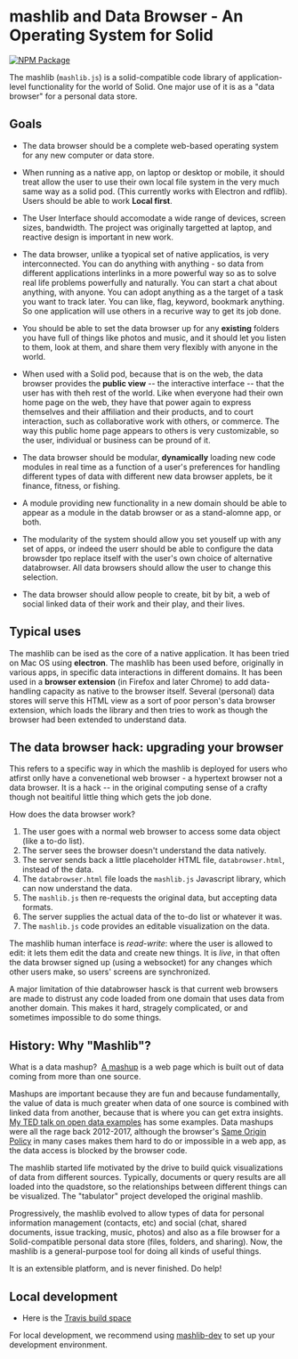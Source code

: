 # mashlib and Data Browser - An Operating System for Solid

[![NPM Package](https://img.shields.io/npm/v/mashlib.svg)](https://www.npmjs.com/package/mashlib)

The mashlib (`mashlib.js`) is a solid-compatible code library of application-level functionality for the world of Solid. One major
use of it is as a "data browser" for a personal data store.

## Goals

- The data browser should be a complete web-based operating system for any new computer or data store.

- When running as a native app, on laptop or desktop or mobile, it should treat allow the user to use their own local file system in the very much same way as a solid pod. (This currently works with Electron and rdflib). Users should be able to work **Local first**.

- The User Interface should accomodate a wide range of devices, screen sizes, bandwidth.  The project was originally targetted at laptop, and reactive design is important in new work.

- The data browser, unlike a tyopical set of native applicatios, is very interconnected.  You can do anything with anything - so data  from different applications interlinks in a more powerful way so as  to solve real life problems powerfully and naturally. You can start a chat about anything, with anyone.  You can adopt anything as a the target of a task you  want to track later. You can like, flag, keyword, bookmark anything.  So one application will use others in a recurive way to get its job done.  

- You should be able to set the data browser up for any **existing** folders you have full of things like photos and music, and it should let you listen to them, look at them, and share them very flexibly with anyone in the world.

- When used with a Solid pod, because that is on the web, the data browser provides the **public view** -- the interactive interface -- that the user has with theh rest of the world.  Like when everyone had their own home page on the web, they have that power again to express themselves and their affiliation and their products, and to court interaction, such as collaborative work with others, or commerce.  The way this public home page appears to others is very customizable, so the user, individual or business can be pround of it.

- The data browser should be modular, **dynamically** loading new code modules in real time as a function of a user's preferences for handling different types of data with different new data browser applets, be it finance, fitness, or fishing.

- A module providing new functionality in a new domain should be able to appear as a module in the datab browser or as a stand-alomne app, or both.

- The modularity of the system should allow you set youself up with any set of apps, or indeed the userr should be able to configure the data browsder tpo replace itself with the user's own choice of alternative databrowser.  All data browsers should allow the user to change this selection.

- The data browser should allow people to create, bit by bit, a web of social linked data of their work and their play, and their lives.


## Typical uses

The mashlib can be ised as the core of a native application.  It has been tried on Mac OS using **electron**. 
The mashlib has been used before, originally in various apps, in specific data interactions in different
domains. It has been used in a **browser extension** (in Firefox and later Chrome) to add data-handling
capacity as native to the browser itself. Several (personal) data stores will serve this HTML view as a
sort of poor person's data browser extension, which loads the library and then tries to work as though
the browser had been extended to understand data.

## The data browser hack: upgrading your browser

This refers to a specific way in which the mashlib is deployed for users who atfirst onlly have a convenetional web browser - a hypertext browser not a data browser.  It is a hack -- in the original computing sense of a crafty though not beaitiful little thing which gets the job done.

How does the data browser work?

1. The user goes with a normal web browser to access some data object (like a to-do list).
1. The server sees the browser doesn't understand the data natively.
1. The server sends back a little placeholder HTML file, `databrowser.html`, instead of the data.
1. The `databrowser.html` file loads the `mashlib.js` Javascript library, which can now understand the data.
1. The `mashlib.js` then re-requests the original data, but accepting data formats.
1. The server supplies the actual data of the to-do list or whatever it was.
1. The `mashlib.js` code provides an editable visualization on the data.

The mashlib human interface is *read-write*: where the user is allowed to edit: it lets them edit the data and create new things.  It is *live*, in that often the data browser signed up (using a websocket) for any changes which other users make, so users' screens are synchronized.

A major limitation of thie databrowser hasck is that current web browsers are made to distrust any code loaded from one domain that uses data from another domain.  This makes it hard, stragely complicated, or and sometimes impossible to do some things.

## History: Why "Mashlib"?

What is a data mashup?  [A mashup](https://en.wikipedia.org/wiki/Mashup_%28web_application_hybrid%29)
is a web page which is built out of data coming from more than one source.  

 Mashups are important because they are fun and because fundamentally, the value
 of data is much greater when data of one source is combined with linked data from another, because that is where you can get extra insights.
  [My TED talk on open data examples](https://www.ted.com/talks/tim_berners_lee_the_year_open_data_went_worldwide#t-81407)
  has some examples.
Data mashups were all the rage back 2012-2017, although the browser's [Same Origin Policy](https://en.wikipedia.org/wiki/Same-origin_policy) in many cases makes them hard to do or impossible in a web app, as the data access is blocked by the browser code.

The mashlib started life motivated by the drive to build quick visualizations of data from different sources.   Typically, documents or query results are all loaded into the quadstore, so the relationships between different things can be visualized.  The "tabulator" project developed the original mashlib.

Progressively, the mashlib evolved to allow types of data for personal information management (contacts, etc) and social (chat, shared documents, issue tracking, music, photos) and also as a file browser for a Solid-compatible personal data store (files, folders, and sharing). Now, the mashlib is a general-purpose tool for doing all kinds of useful things.

It is an extensible platform, and is never finished.  Do help!  


## Local development
- Here is the [Travis build space](https://travis-ci.org/solid/mashlib/builds)

For local development, we recommend using [mashlib-dev](https://github.com/inrupt/mashlib-dev) to set up your development environment.
